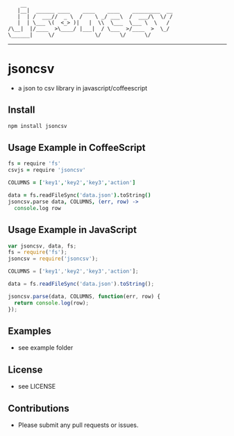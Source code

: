 
        __                                               
       |__|  ______ ____    ____    ____    _________  __
       |  | /  ___//  _ \  /    \ _/ ___\  /  ___/\  \/ /
       |  | \___ \(  <_> )|   |  \\  \___  \___ \  \   / 
    /\__|  |/____  >\____/ |___|  / \___  >/____  >  \_/  
    \______|     \/             \/      \/      \/        

    
---

# jsoncsv
- a json to csv library in javascript/coffeescript

## Install

``` bash
npm install jsoncsv

```

## Usage Example in CoffeeScript

``` coffeescript
fs = require 'fs'
csvjs = require 'jsoncsv'

COLUMNS = ['key1','key2','key3','action']

data = fs.readFileSync('data.json').toString()
jsoncsv.parse data, COLUMNS, (err, row) -> 
  console.log row

```

## Usage Example in JavaScript

``` javascript
var jsoncsv, data, fs;
fs = require('fs');
jsoncsv = require('jsoncsv');

COLUMNS = ['key1','key2','key3','action'];

data = fs.readFileSync('data.json').toString();

jsoncsv.parse(data, COLUMNS, function(err, row) {
  return console.log(row);
});

```

## Examples

* see example folder

## License

* see LICENSE

## Contributions

* Please submit any pull requests or issues.
